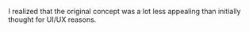 I realized that the original concept was a lot less appealing than initially thought for UI/UX reasons.
